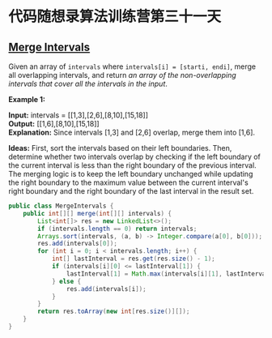 # 代码随想录算法训练营第三十一天
## [Merge Intervals](https://leetcode.com/problems/merge-intervals/description/)

Given an array of `intervals` where `intervals[i] = [starti, endi]`, merge all overlapping intervals, and return *an array of the non-overlapping intervals that cover all the intervals in the input*.

**Example 1:**

**Input:** intervals = [[1,3],[2,6],[8,10],[15,18]] <br>
**Output:** [[1,6],[8,10],[15,18]] <br>
**Explanation:** Since intervals [1,3] and [2,6] overlap, merge them into [1,6].

**Ideas:**  First, sort the intervals based on their left boundaries. Then, determine whether two intervals overlap by checking if the left boundary of the current interval is less than the right boundary of the previous 
interval. The merging logic is to keep the left boundary unchanged while updating the right boundary to the maximum value between the current interval's right boundary and the right boundary of the last interval in the 
result set.

```Java
public class MergeIntervals {
    public int[][] merge(int[][] intervals) {
        List<int[]> res = new LinkedList<>();
        if (intervals.length == 0) return intervals;
        Arrays.sort(intervals, (a, b) -> Integer.compare(a[0], b[0]));
        res.add(intervals[0]);
        for (int i = 0; i < intervals.length; i++) {
            int[] lastInterval = res.get(res.size() - 1);
            if (intervals[i][0] <= lastInterval[1]) {
                lastInterval[1] = Math.max(intervals[i][1], lastInterval[1]);
            } else {
                res.add(intervals[i]);
            }
        }
        return res.toArray(new int[res.size()][]);
    }
}
```










